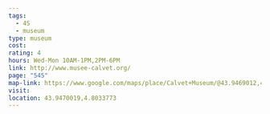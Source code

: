 ```yaml
---
tags:
  - 4S
  - museum
type: museum
cost: 
rating: 4
hours: Wed-Mon 10AM-1PM,2PM-6PM
link: http://www.musee-calvet.org/
page: "545"
map-link: https://www.google.com/maps/place/Calvet+Museum/@43.9469012,4.8030493,20.75z/data=!4m6!3m5!1s0x12b5eb8f718724d1:0x5a9a4cee7002dbc3!8m2!3d43.9469953!4d4.8034028!16s%2Fg%2F11bc57md6q?entry=ttu&g_ep=EgoyMDI0MTAwNy4xIKXMDSoASAFQAw%3D%3D
visit: 
location: 43.9470019,4.8033773
---
```

